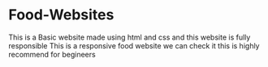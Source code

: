 # Food-Websites
This is a Basic website made using html and css and this website is fully responsible
This is a responsive food website we can check it
this is highly recommend for begineers
